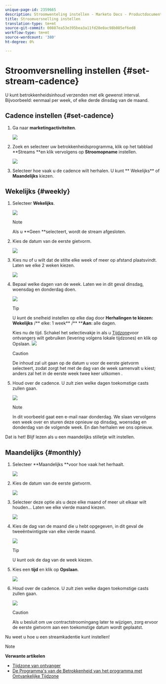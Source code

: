 ```yaml
---
unique-page-id: 2359665
description: Stroomwenteling instellen - Marketo Docs - Productdocumentatie
title: Stroomversnelling instellen
translation-type: tm+mt
source-git-commit: 00887ea53e395bea3a11fd28e0ac98b085ef6ed8
workflow-type: tm+mt
source-wordcount: '380'
ht-degree: 0%

---
```



# Stroomversnelling instellen {#set-stream-cadence}

U kunt betrokkenheidsinhoud verzenden met elk gewenst interval. Bijvoorbeeld: eenmaal per week, of elke derde dinsdag van de maand.

## Cadence instellen {#set-cadence}

1. Ga naar **marketingactiviteiten**.

   ![](assets/login-marketing-activities.png)

1. Zoek en selecteer uw betrokkenheidsprogramma, klik op het tabblad **Streams **en klik vervolgens op **Stroomopname** instellen.

   ![](assets/selectstreamcadence.jpg)

1. Selecteer hoe vaak u de cadence wilt herhalen. U kunt ** Wekelijks** of **Maandelijks** kiezen.

## Wekelijks {#weekly}

1. Selecteer **Wekelijks**.

   ![](assets/image2017-12-5-14-3a9-3a43.png)

   >[!NOTE]
   >
   >Als u **Geen **selecteert, wordt de stream afgesloten.

1. Kies de datum van de eerste gietvorm.

   ![](assets/image2017-12-5-14-3a10-3a17.png)

1. Kies nu of u wilt dat de stilte elke week of meer op afstand plaatsvindt. Laten we elke 2 weken kiezen.

   ![](assets/image2017-12-5-14-3a10-3a56.png)

1. Bepaal welke dagen van de week. Laten we in dit geval dinsdag, woensdag en donderdag doen.

   ![](assets/image2017-12-5-14-3a12-3a29.png)

   >[!TIP]
   >
   >U kunt de snelheid instellen op elke dag door **Herhalingen te kiezen: Wekelijks** /** elke: 1 week** /** ****Aan**: alle dagen.

   Kies nu de tijd. Schakel het selectievakje in als u [Tijdzone](set-stream-cadence/schedule-engagement-programs-with-recipient-time-zone.md)voor ontvangers wilt gebruiken (levering volgens lokale tijdzones) en klik op Opslaan.
   ![](assets/image2017-12-5-14-3a20-3a11.png)

   >[!CAUTION]
   >
   >De inhoud zal uit gaan op de datum u voor de eerste gietvorm selecteert, zodat zorgt het met de dag van de week samenvalt u kiest; anders zal het in de eerste week twee keer uitkomen .

1. Houd over de cadence. U zult zien welke dagen toekomstige casts zullen gaan.

   ![](assets/image2017-12-5-14-3a17-3a29.png)

   >[!NOTE]
   >
   >In dit voorbeeld gaat een e-mail naar donderdag. We slaan vervolgens een week over en sturen deze opnieuw op dinsdag, woensdag en donderdag van de volgende week. En dan herhalen we ons opnieuw.

Dat is het! Blijf lezen als u een maandelijks stilletje wilt instellen.

## Maandelijks {#monthly}

1. Selecteer **Maandelijks **voor hoe vaak het herhaalt.

   ![](assets/image2014-9-15-16-3a30-3a15.png)

1. Kies de datum van de eerste gietvorm.

   ![](assets/image2014-9-15-16-3a30-3a11.png)

1. Selecteer deze optie als u deze elke maand of meer uit elkaar wilt houden... Laten we elke vierde maand kiezen.

   ![](assets/image2014-9-15-16-3a30-3a7.png)

1. Kies de dag van de maand die u hebt opgegeven, in dit geval de tweeëntwintigste van elke vierde maand.

   ![](assets/image2014-9-15-16-3a29-3a51.png)

   >[!TIP]
   >
   >U kunt ook de dag van de week kiezen.

1. Kies een **tijd** en klik op **Opslaan**.

   ![](assets/image2014-9-15-16-3a29-3a42.png)

1. Houd over de cadence. U zult zien welke dagen toekomstige casts zullen gaan.

   ![](assets/image2014-9-15-16-3a29-3a38.png)

   >[!CAUTION]
   >
   >Als u besluit om uw contractstroomingang later te wijzigen, zorg ervoor de eerste gietvorm aan een toekomstige datum wordt geplaatst.

Nu weet u hoe u een streamkadentie kunt instellen!

>[!NOTE]
>
>**Verwante artikelen**
>
>* [Tijdzone van ontvanger](../../../../product-docs/email-marketing/email-programs/email-program-actions/scheduling-with-recipient-time-zone/understanding-recipient-time-zone.md)
>* [De Programma&#39;s van de Betrokkenheid van het programma met Ontvankelijke Tijdzone](set-stream-cadence/schedule-engagement-programs-with-recipient-time-zone.md)

>



